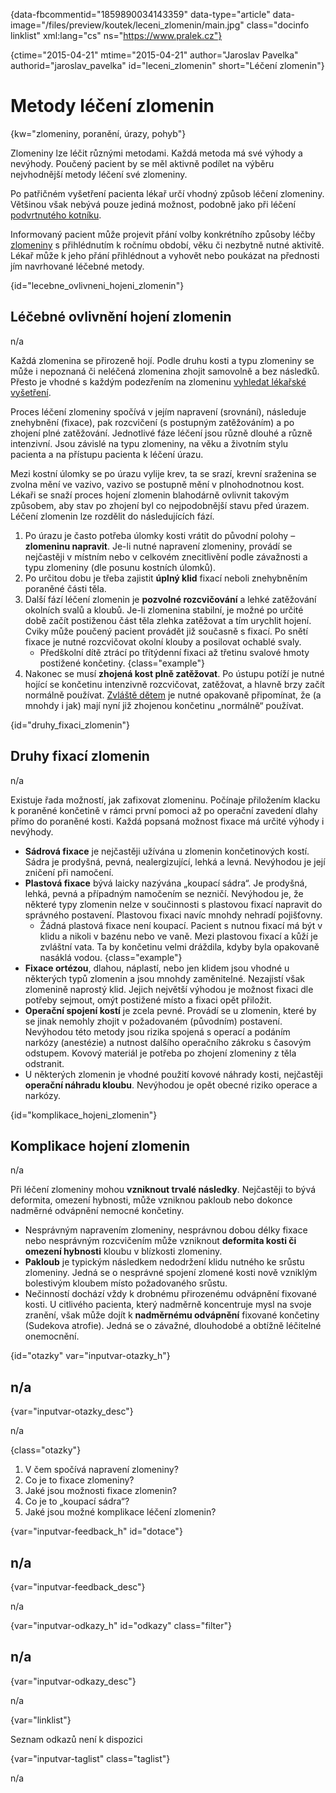 
{data-fbcommentid="1859890034143359" data-type="article" data-image="/files/preview/koutek/leceni_zlomenin/main.jpg" class="docinfo linklist" xml:lang="cs" ns="https://www.pralek.cz"}

{ctime="2015-04-21" mtime="2015-04-21" author="Jaroslav Pavelka" authorid="jaroslav\_pavelka" id="leceni\_zlomenin" short="Léčení zlomenin"}

# Metody léčení zlomenin

<!-- generated attribute kw by user_updatekw.sh on 2020-06-26, do not edit -->

{kw="zlomeniny, poranění, úrazy, pohyb"}

Zlomeniny lze léčit různými metodami. Každá metoda má své výhody a nevýhody. Poučený pacient by se měl aktivně podílet na výběru nejvhodnější metody léčení své zlomeniny.

Po patřičném vyšetření pacienta lékař určí vhodný způsob léčení zlomeniny. Většinou však nebývá pouze jediná možnost, podobně jako při léčení [podvrtnutého kotníku][1].

Informovaný pacient může projevit přání volby konkrétního způsoby léčby [zlomeniny][2] s přihlédnutím k ročnímu období, věku či nezbytně nutné aktivitě. Lékař může k jeho přání přihlédnout a vyhovět nebo poukázat na přednosti jím navrhované léčebné metody.

{id="lecebne\_ovlivneni\_hojeni_zlomenin"}

## Léčebné ovlivnění hojení zlomenin

n/a

Každá zlomenina se přirozeně hojí. Podle druhu kosti a typu zlomeniny se může i nepoznaná či neléčená zlomenina zhojit samovolně a bez následků. Přesto je vhodné s každým podezřením na zlomeninu [vyhledat lékařské vyšetření][3].

Proces léčení zlomeniny spočívá v jejím napravení (srovnání), následuje znehybnění (fixace), pak rozcvičení (s postupným zatěžováním) a po zhojení plné zatěžování. Jednotlivé fáze léčení jsou různě dlouhé a různě intenzivní. Jsou závislé na typu zlomeniny, na věku a životním stylu pacienta a na přístupu pacienta k léčení úrazu.

Mezi kostní úlomky se po úrazu vylije krev, ta se srazí, krevní sraženina se zvolna mění ve vazivo, vazivo se postupně mění v plnohodnotnou kost. Lékaři se snaží proces hojení zlomenin blahodárně ovlivnit takovým způsobem, aby stav po zhojení byl co nejpodobnější stavu před úrazem. Léčení zlomenin lze rozdělit do následujících fází.

  1. Po úrazu je často potřeba úlomky kosti vrátit do původní polohy – **zlomeninu napravit**. Je-li nutné napravení zlomeniny, provádí se nejčastěji v místním nebo v celkovém znecitlivění podle závažnosti a typu zlomeniny (dle posunu kostních úlomků).
  2. Po určitou dobu je třeba zajistit **úplný klid** fixací neboli znehybněním poraněné části těla.
  3. Další fází léčení zlomenin je **pozvolné rozcvičování** a lehké zatěžování okolních svalů a kloubů. Je-li zlomenina stabilní, je možné po určité době začít postiženou část těla zlehka zatěžovat a tím urychlit hojení. Cviky může poučený pacient provádět již současně s fixací. Po snětí fixace je nutné rozcvičovat okolní klouby a posilovat ochablé svaly.
      * Předškolní dítě ztrácí po třítýdenní fixaci až třetinu svalové hmoty postižené končetiny. {class="example"}
  4. Nakonec se musí **zhojená kost plně zatěžovat**. Po ústupu potíží je nutné hojící se končetinu intenzivně rozcvičovat, zatěžovat, a hlavně brzy začít normálně používat. [Zvláště dětem][4] je nutné opakovaně připomínat, že (a mnohdy i jak) mají nyní již zhojenou končetinu „normálně“ používat.

{id="druhy\_fixaci\_zlomenin"}

## Druhy fixací zlomenin

n/a

Existuje řada možností, jak zafixovat zlomeninu. Počínaje přiložením klacku k poraněné končetině v rámci první pomoci až po operační zavedení dlahy přímo do poraněné kosti. Každá popsaná možnost fixace má určité výhody i nevýhody.

  * **Sádrová fixace** je nejčastěji užívána u zlomenin končetinových kostí. Sádra je prodyšná, pevná, nealergizující, lehká a levná. Nevýhodou je její zničení při namočení.
  * **Plastová fixace** bývá laicky nazývána „koupací sádra“. Je prodyšná, lehká, pevná a případným namočením se nezničí. Nevýhodou je, že některé typy zlomenin nelze v součinnosti s plastovou fixací napravit do správného postavení. Plastovou fixaci navíc mnohdy nehradí pojišťovny.
      * Žádná plastová fixace není koupací. Pacient s nutnou fixací má být v klidu a nikoli v bazénu nebo ve vaně. Mezi plastovou fixací a kůží je zvláštní vata. Ta by končetinu velmi dráždila, kdyby byla opakovaně nasáklá vodou. {class="example"}
  * **Fixace ortézou**, dlahou, náplastí, nebo jen klidem jsou vhodné u některých typů zlomenin a jsou mnohdy zaměnitelné. Nezajistí však zlomenině naprostý klid. Jejich největší výhodou je možnost fixaci dle potřeby sejmout, omýt postižené místo a fixaci opět přiložit.
  * **Operační spojení kostí** je zcela pevné. Provádí se u zlomenin, které by se jinak nemohly zhojit v požadovaném (původním) postavení. Nevýhodou této metody jsou rizika spojená s operací a podáním narkózy (anestézie) a nutnost dalšího operačního zákroku s časovým odstupem. Kovový materiál je potřeba po zhojení zlomeniny z těla odstranit.
  * U některých zlomenin je vhodné použití kovové náhrady kosti, nejčastěji **operační náhradu kloubu**. Nevýhodou je opět obecné riziko operace a narkózy.

{id="komplikace\_hojeni\_zlomenin"}

## Komplikace hojení zlomenin

n/a

Při léčení zlomeniny mohou **vzniknout trvalé následky**. Nejčastěji to bývá deformita, omezení hybnosti, může vzniknou pakloub nebo dokonce nadměrné odvápnění nemocné končetiny.

  * Nesprávným napravením zlomeniny, nesprávnou dobou délky fixace nebo nesprávným rozcvičením může vzniknout **deformita kosti či omezení hybnosti** kloubu v blízkosti zlomeniny.
  * **Pakloub** je typickým následkem nedodržení klidu nutného ke srůstu zlomeniny. Jedná se o nesprávné spojení zlomené kosti nově vzniklým bolestivým kloubem místo požadovaného srůstu.
  * Nečinností dochází vždy k drobnému přirozenému odvápnění fixované kosti. U citlivého pacienta, který nadměrně koncentruje mysl na svoje zranění, však může dojít k **nadměrnému odvápnění** fixované končetiny (Sudekova atrofie). Jedná se o závažné, dlouhodobé a obtížně léčitelné onemocnění.

{id="otazky" var="inputvar-otazky_h"}

## n/a

{var="inputvar-otazky_desc"}

n/a

{class="otazky"}

  1. V čem spočívá napravení zlomeniny?
  2. Co je to fixace zlomeniny?
  3. Jaké jsou možnosti fixace zlomenin?
  4. Co je to „koupací sádra“?
  5. Jaké jsou možné komplikace léčení zlomenin?

{var="inputvar-feedback_h" id="dotace"}

## n/a

{var="inputvar-feedback_desc"}

n/a

{var="inputvar-odkazy_h" id="odkazy" class="filter"}

## n/a

{var="inputvar-odkazy_desc"}

n/a

{var="linklist"}

Seznam odkazů není k dispozici

{var="inputvar-taglist" class="taglist"}

n/a

 [1]: podvrtnuti_kotniku
 [2]: zlomeniny_kosti
 [3]: nalehavost_lekarskeho_vysetreni
 [4]: detske_zlomeniny

